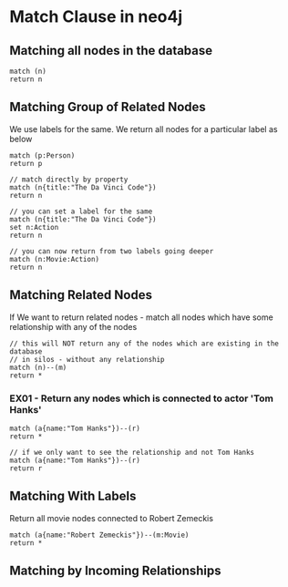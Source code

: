 # Match Clause in neo4j

## Matching all nodes in the database
```
match (n)
return n
```
## Matching Group of Related Nodes
We use labels for the same. We return all nodes for a particular label as below
```
match (p:Person)
return p

// match directly by property
match (n{title:"The Da Vinci Code"})
return n

// you can set a label for the same
match (n{title:"The Da Vinci Code"})
set n:Action
return n

// you can now return from two labels going deeper
match (n:Movie:Action)
return n
```
## Matching Related Nodes
If We want to return related nodes - match all nodes which have some relationship with any of the nodes
```
// this will NOT return any of the nodes which are existing in the database
// in silos - without any relationship
match (n)--(m)
return *
```
### EX01 - Return any nodes which is connected to actor 'Tom Hanks'
```
match (a{name:"Tom Hanks"})--(r)
return *

// if we only want to see the relationship and not Tom Hanks
match (a{name:"Tom Hanks"})--(r)
return r
```
## Matching With Labels
Return all movie nodes connected to Robert Zemeckis
```
match (a{name:"Robert Zemeckis"})--(m:Movie)
return *
```
## Matching by Incoming Relationships